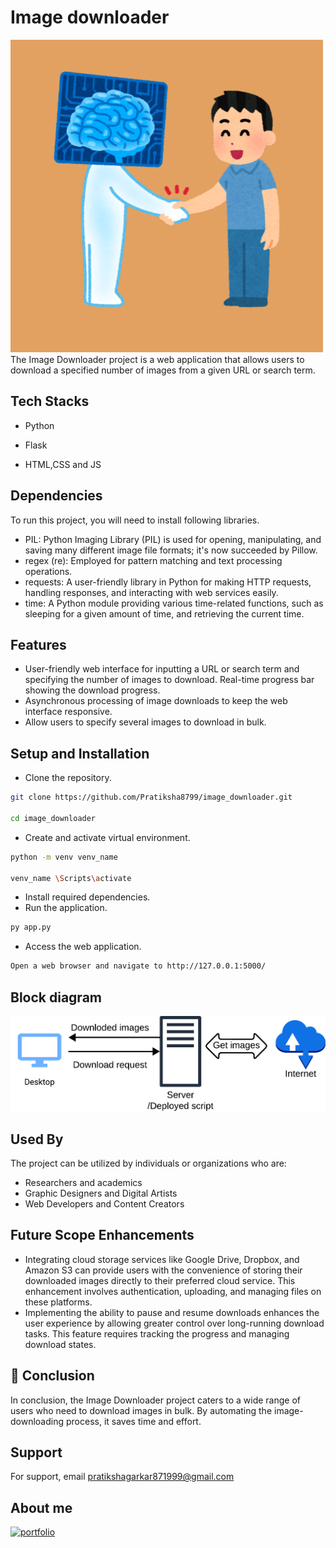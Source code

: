 
# Image downloader
![App Screenshot](https://github.com/Pratiksha8799/image_downloader/blob/main/static/AI.png)
The Image Downloader project is a web application that allows users to download a specified number of images from a given URL or search term.


## Tech Stacks

- Python

- Flask

-  HTML,CSS and JS

## Dependencies

To run this project, you will need to install following libraries.

* PIL: Python Imaging Library (PIL) is used for opening, manipulating, and saving many different image file formats; it's now succeeded by Pillow.
* regex (re): Employed for pattern matching and text processing operations.
* requests: A user-friendly library in Python for making HTTP requests, handling responses, and interacting with web services easily. 
* time: A Python module providing various time-related functions, such as sleeping for a given amount of time, and retrieving the current time.


## Features
- User-friendly web interface for inputting a URL or search term and specifying the number of images to download. Real-time progress bar showing the download progress.
- Asynchronous processing of image downloads to keep the web interface responsive.
- Allow users to specify several images to download in bulk.

## Setup and Installation

* Clone the repository.
```bash
git clone https://github.com/Pratiksha8799/image_downloader.git

cd image_downloader
```

* Create and activate virtual environment.
```bash
python -m venv venv_name

venv_name \Scripts\activate
```
* Install required dependencies.
* Run the application. 
```bash
py app.py
```
* Access the web application.
```bash
Open a web browser and navigate to http://127.0.0.1:5000/
```








## Block diagram

![App Screenshot](https://github.com/Pratiksha8799/image_downloader/blob/main/static/Architecture.png)

## Used By

The project can be utilized by individuals or organizations who are:

* Researchers and academics
* Graphic Designers and Digital Artists
* Web Developers and Content Creators

## Future Scope Enhancements
* Integrating cloud storage services like Google Drive, Dropbox, and Amazon S3 can provide users with the convenience of storing their downloaded images directly to their preferred cloud service. This enhancement involves authentication, uploading, and managing files on these platforms.
* Implementing the ability to pause and resume downloads enhances the user experience by allowing greater control over long-running download tasks. This feature requires tracking the progress and managing download states.


## 🚀 Conclusion

In conclusion, the Image Downloader project caters to a wide range of users who need to download images in bulk. By automating the image-downloading process, it saves time and effort.

## Support

For support, email pratikshagarkar871999@gmail.com


## About me

[![portfolio](https://img.shields.io/badge/my_portfolio-000?style=for-the-badge&logo=ko-fi&logoColor=white)](https://medium.com/@pratiksha.garkar)

